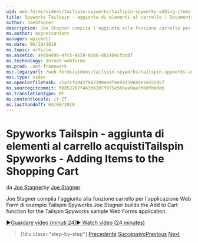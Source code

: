 ```yaml
---
uid: web-forms/videos/tailspin-spyworks/tailspin-spyworks-adding-items-to-the-shopping-cart
title: Spyworks Tailspin - aggiunta di elementi al carrello | Documenti Microsoft
author: JoeStagner
description: Joe Stagner compila l'aggiunta alla funzione carrello per l'applicazione Web Form di esempio Tailspin Spyworks.
ms.author: aspnetcontent
manager: wpickett
ms.date: 06/29/2010
ms.topic: article
ms.assetid: a408449b-4fc5-4659-8bb6-801404cfbd8f
ms.technology: dotnet-webforms
ms.prod: .net-framework
msc.legacyurl: /web-forms/videos/tailspin-spyworks/tailspin-spyworks-adding-items-to-the-shopping-cart
msc.type: video
ms.openlocfilehash: c1a7cfdd42f882200ee9fee94d5969de2e55505f
ms.sourcegitcommit: f8852267f463b62d7f975e56bea9aa3f68fbbdeb
ms.translationtype: MT
ms.contentlocale: it-IT
ms.lasthandoff: 04/06/2018
---
```

<a name="tailspin-spyworks---adding-items-to-the-shopping-cart"></a><span data-ttu-id="6135a-103">Spyworks Tailspin - aggiunta di elementi al carrello acquisti</span><span class="sxs-lookup"><span data-stu-id="6135a-103">Tailspin Spyworks - Adding Items to the Shopping Cart</span></span>
====================
<span data-ttu-id="6135a-104">da [Joe Stagner](https://github.com/JoeStagner)</span><span class="sxs-lookup"><span data-stu-id="6135a-104">by [Joe Stagner](https://github.com/JoeStagner)</span></span>

<span data-ttu-id="6135a-105">Joe Stagner compila l'aggiunta alla funzione carrello per l'applicazione Web Form di esempio Tailspin Spyworks.</span><span class="sxs-lookup"><span data-stu-id="6135a-105">Joe Stagner builds the Add to Cart function for the Tailspin Spyworks sample Web Forms application.</span></span>

[<span data-ttu-id="6135a-106">&#9654;Guardare video (minuti 24)</span><span class="sxs-lookup"><span data-stu-id="6135a-106">&#9654; Watch video (24 minutes)</span></span>](https://channel9.msdn.com/Blogs/ASP-NET-Site-Videos/tailspin-spyworks-adding-items-to-the-shopping-cart)

> [!div class="step-by-step"]
> <span data-ttu-id="6135a-107">[Precedente](tailspin-spyworks-display-per-product-details.md)
> [Successivo](tailspin-spyworks-display-shopping-cart.md)</span><span class="sxs-lookup"><span data-stu-id="6135a-107">[Previous](tailspin-spyworks-display-per-product-details.md)
[Next](tailspin-spyworks-display-shopping-cart.md)</span></span>
